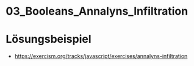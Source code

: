 # 03_Booleans_Annalyns_Infiltration

# Lösungsbeispiel

- https://exercism.org/tracks/javascript/exercises/annalyns-infiltration

